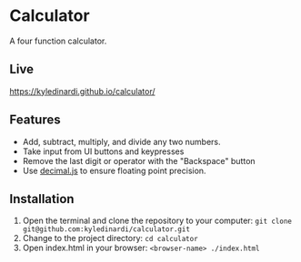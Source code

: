 # Calculator

A four function calculator.

## Live

https://kyledinardi.github.io/calculator/

## Features

- Add, subtract, multiply, and divide any two numbers.
- Take input from UI buttons and keypresses
- Remove the last digit or operator with the "Backspace" button
- Use [decimal.js](https://mikemcl.github.io/decimal.js/) to ensure floating point precision.

## Installation

1. Open the terminal and clone the repository to your computer: `git clone git@github.com:kyledinardi/calculator.git`
2. Change to the project directory: `cd calculator`
3. Open index.html in your browser: `<browser-name> ./index.html`